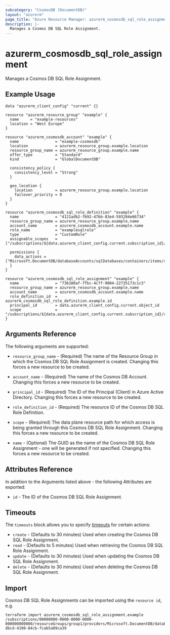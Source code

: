 ```yaml
---
subcategory: "CosmosDB (DocumentDB)"
layout: "azurerm"
page_title: "Azure Resource Manager: azurerm_cosmosdb_sql_role_assignment"
description: |-
  Manages a Cosmos DB SQL Role Assignment.
---
```


# azurerm_cosmosdb_sql_role_assignment

Manages a Cosmos DB SQL Role Assignment.

## Example Usage

```hcl
data "azurerm_client_config" "current" {}

resource "azurerm_resource_group" "example" {
  name     = "example-resources"
  location = "West Europe"
}

resource "azurerm_cosmosdb_account" "example" {
  name                = "example-cosmosdb"
  location            = azurerm_resource_group.example.location
  resource_group_name = azurerm_resource_group.example.name
  offer_type          = "Standard"
  kind                = "GlobalDocumentDB"

  consistency_policy {
    consistency_level = "Strong"
  }

  geo_location {
    location          = azurerm_resource_group.example.location
    failover_priority = 0
  }
}

resource "azurerm_cosmosdb_sql_role_definition" "example" {
  name                = "4121adb2-fb92-47bb-83e4-593284e66734"
  resource_group_name = azurerm_resource_group.example.name
  account_name        = azurerm_cosmosdb_account.example.name
  role_name           = "examplesqlrole"
  type                = "CustomRole"
  assignable_scopes   = ["/subscriptions/${data.azurerm_client_config.current.subscription_id}/resourceGroups/${azurerm_resource_group.example.name}/providers/Microsoft.DocumentDB/databaseAccounts/${azurerm_cosmosdb_account.example.name}"]

  permissions {
    data_actions = ["Microsoft.DocumentDB/databaseAccounts/sqlDatabases/containers/items/read"]
  }
}

resource "azurerm_cosmosdb_sql_role_assignment" "example" {
  name                = "736180af-7fbc-4c7f-9004-22735173c1c3"
  resource_group_name = azurerm_resource_group.example.name
  account_name        = azurerm_cosmosdb_account.example.name
  role_definition_id  = azurerm_cosmosdb_sql_role_definition.example.id
  principal_id        = data.azurerm_client_config.current.object_id
  scope               = "/subscriptions/${data.azurerm_client_config.current.subscription_id}/resourceGroups/${azurerm_resource_group.example.name}/providers/Microsoft.DocumentDB/databaseAccounts/${azurerm_cosmosdb_account.example.name}"
}
```

## Arguments Reference

The following arguments are supported:

* `resource_group_name` - (Required) The name of the Resource Group in which the Cosmos DB SQL Role Assignment is created. Changing this forces a new resource to be created.

* `account_name` - (Required) The name of the Cosmos DB Account. Changing this forces a new resource to be created.

* `principal_id` - (Required) The ID of the Principal (Client) in Azure Active Directory. Changing this forces a new resource to be created.

* `role_definition_id` - (Required) The resource ID of the Cosmos DB SQL Role Definition.

* `scope` - (Required) The data plane resource path for which access is being granted through this Cosmos DB SQL Role Assignment. Changing this forces a new resource to be created.

* `name` - (Optional) The GUID as the name of the Cosmos DB SQL Role Assignment - one will be generated if not specified. Changing this forces a new resource to be created.

## Attributes Reference

In addition to the Arguments listed above - the following Attributes are exported:

* `id` - The ID of the Cosmos DB SQL Role Assignment.

## Timeouts

The `timeouts` block allows you to specify [timeouts](https://www.terraform.io/docs/configuration/resources.html#timeouts) for certain actions:

* `create` - (Defaults to 30 minutes) Used when creating the Cosmos DB SQL Role Assignment.
* `read` - (Defaults to 5 minutes) Used when retrieving the Cosmos DB SQL Role Assignment.
* `update` - (Defaults to 30 minutes) Used when updating the Cosmos DB SQL Role Assignment.
* `delete` - (Defaults to 30 minutes) Used when deleting the Cosmos DB SQL Role Assignment.

## Import

Cosmos DB SQL Role Assignments can be imported using the `resource id`, e.g.

```shell
terraform import azurerm_cosmosdb_sql_role_assignment.example /subscriptions/00000000-0000-0000-0000-000000000000/resourceGroups/group1/providers/Microsoft.DocumentDB/databaseAccounts/account1/sqlRoleAssignments/9e007587-dbcd-4190-84cb-fcab5a09ca39
```
